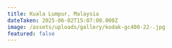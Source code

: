 ```yaml
---
title: Kuala Lumpur, Malaysia
dateTaken: 2025-06-02T15:07:00.000Z
image: /assets/uploads/gallery/kodak-gc400-22-.jpg
featured: false
---
```

